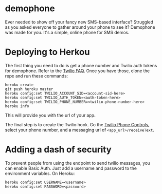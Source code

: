 # demophone

Ever needed to show off your fancy new SMS-based interface? Struggled as you asked everyone to gather around your phone to see it? Demophone was made for you. It's a simple, online phone for SMS demos. 

# Deploying to Herkou

The first thing you need to do is get a phone number and Twilio auth tokens for demophone. Refer to the [Twilio FAQ](http://www.twilio.com/help/faq/phone-numbers). Once you have those, clone the repo and run these commands:

```
heroku create
git push heroku master
heroku config:set TWILIO_ACCOUNT_SID=<account-sid-here>
heroku config:set TWILIO_AUTH_TOKEN=<auth-token-here>
heroku config:set TWILIO_PHONE_NUMBER=<twilio-phone-number-here>
heroku info
```

This will provide you with the url of your app.

The final step is to create the Twilio hook. Go the [Twilio Phone Controls](https://www.twilio.com/user/account/phone-numbers/incoming), select your phone number, and a messaging url of `<app_url>/receiveText`.

# Adding a dash of security

To prevent people from using the endpoint to send twilio messages, you can enable Basic Auth. Just add a username and password to the environment variables. On Heroku:

```
heroku config:set USERNAME=<username>
heroku config:set PASSWORD=<password>
```